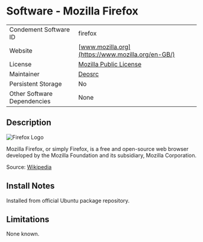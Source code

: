# Software - Mozilla Firefox

|                             |                                                              |
| --------------------------- | ------------------------------------------------------------ |
| Condement Software ID       | firefox                                                      |
| Website                     | [www.mozilla.org](https://www.mozilla.org/en-GB/)            |
| License                     | [Mozilla Public License](https://www.mozilla.org/en-US/MPL/) |
| Maintainer                  | [Deosrc](https://github.com/deosrc)                          |
| Persistent Storage          | No                                                           |
| Other Software Dependencies | None                                                         |

## Description

![Firefox Logo](https://www.mozilla.org/media/img/logos/firefox/logo-quantum.9c5e96634f92.png)

Mozilla Firefox, or simply Firefox, is a free and open-source web browser
developed by the Mozilla Foundation and its subsidiary, Mozilla Corporation.

Source: [Wikipedia](https://en.wikipedia.org/wiki/Firefox)

## Install Notes

Installed from official Ubuntu package repository.

## Limitations

None known.
